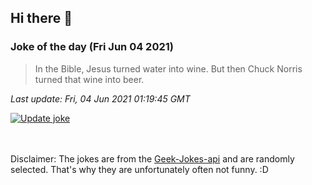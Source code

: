 ## Hi there 👋

### Joke of the day (Fri Jun 04 2021)
<!-- joke -->
>In the Bible, Jesus turned water into wine. But then Chuck Norris turned that wine into beer.
<!-- /joke -->

*Last update: Fri, 04 Jun 2021 01:19:45 GMT*

[![Update joke](https://github.com/nclskfm/nclskfm/actions/workflows/joke.yml/badge.svg)](https://github.com/nclskfm/nclskfm/actions/workflows/joke.yml)

<br><br>
Disclaimer: The jokes are from the [Geek-Jokes-api](https://github.com/sameerkumar18/geek-joke-api) and are randomly selected. That's why they are unfortunately often not funny. :D

